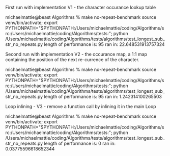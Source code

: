 First run with implementation V1 - the character occurance lookup table

michaelmattie@beast Algorithms % make no-repeat-benchmark
source venv/bin/activate; export PYTHONPATH="$PYTHONPATH:/Users/michaelmattie/coding/Algorithms/src:/Users/michaelmattie/coding/Algorithms/tests:"; python /Users/michaelmattie/coding/Algorithms/tests/algorithms/test_longest_sub_str_no_repeats.py
length of performance is: 95
 ran in: 22.648531913757324

 Second run with implementation V2 - the occurance map, a 1:1 map containing the position of the
 next re-currence of the character.

 michaelmattie@beast Algorithms % make no-repeat-benchmark
source venv/bin/activate; export PYTHONPATH="$PYTHONPATH:/Users/michaelmattie/coding/Algorithms/src:/Users/michaelmattie/coding/Algorithms/tests:"; python /Users/michaelmattie/coding/Algorithms/tests/algorithms/test_longest_sub_str_no_repeats.py
length of performance is: 95
 ran in: 1.242314100265503

 Loop inlining - V3 - remove a function call by inlining it in the main Loop

 michaelmattie@beast Algorithms % make no-repeat-benchmark
source venv/bin/activate; export PYTHONPATH="$PYTHONPATH:/Users/michaelmattie/coding/Algorithms/src:/Users/michaelmattie/coding/Algorithms/tests:"; python /Users/michaelmattie/coding/Algorithms/tests/algorithms/test_longest_sub_str_no_repeats.py
length of performance is: 0
 ran in: 0.03775596618652344
 
